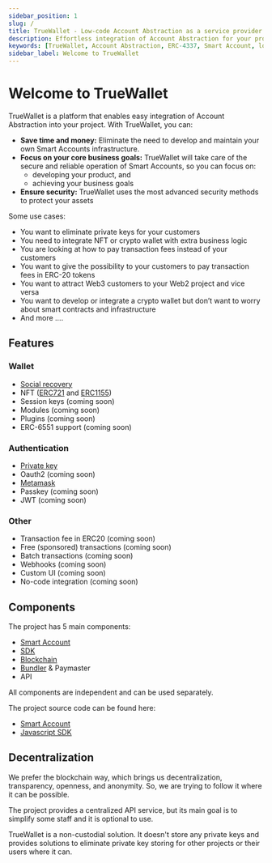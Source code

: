 ```yaml
---
sidebar_position: 1
slug: /
title: TrueWallet - Low-code Account Abstraction as a service provider
description: Effortless integration of Account Abstraction for your project. Save time and money, by focusing on your primary business goals.
keywords: [TrueWallet, Account Abstraction, ERC-4337, Smart Account, low-code integration, Smart Accounts integration, WaaS, wallet as a service]
sidebar_label: Welcome to TrueWallet
---
```


# Welcome to TrueWallet
TrueWallet is a platform that enables easy integration of Account Abstraction into your project. With TrueWallet, you can:
* **Save time and money:** Eliminate the need to develop and maintain your own Smart Accounts infrastructure.
* **Focus on your core business goals:** TrueWallet will take care of the secure and reliable operation of Smart Accounts, so you can focus on:
  * developing your product, and
  * achieving your business goals
* **Ensure security:** TrueWallet uses the most advanced security methods to protect your assets

Some use cases:
* You want to eliminate private keys for your customers
* You need to integrate NFT or crypto wallet with extra business logic
* You are looking at how to pay transaction fees instead of your customers
* You want to give the possibility to your customers to pay transaction fees in ERC-20 tokens
* You want to attract Web3 customers to your Web2 project and vice versa
* You want to develop or integrate a crypto wallet but don’t want to worry about smart contracts and infrastructure
* And more ....


## Features

### Wallet
* [Social recovery](/sdk/modules/social-recovery)
* NFT ([ERC721](/sdk/erc-721) and [ERC1155](/sdk/erc-1155))
* Session keys (coming soon)
* Modules (coming soon)
* Plugins (coming soon)
* ERC-6551 support (coming soon)

### Authentication
* [Private key](/sdk/initialization#private-key)
* Oauth2 (coming soon)
* [Metamask](/sdk/initialization#metamask)
* Passkey (coming soon)
* JWT (coming soon)

### Other
* Transaction fee in ERC20 (coming soon)
* Free (sponsored) transactions (coming soon)
* Batch transactions (coming soon)
* Webhooks (coming soon)
* Custom UI (coming soon)
* No-code integration (coming soon)

## Components
The project has 5 main components:
* [Smart Account](/smart-account)
* [SDK](/category/sdk)
* [Blockchain](/category/blockchain)
* [Bundler](/category/bundler) & Paymaster
* API

All components are independent and can be used separately.

The project source code can be found here:
* [Smart Account](https://github.com/TrueWallet/contracts)
* [Javascript SDK](https://github.com/TrueWallet/js-sdk)

## Decentralization
We prefer the blockchain way, which brings us decentralization, transparency, openness, and anonymity. So, we are trying to follow it where it can be possible. 

The project provides a centralized API service, but its main goal is to simplify some staff and it is optional to use.

TrueWallet is a non-custodial solution. It doesn't store any private keys and provides solutions to eliminate private key storing for other projects or their users where it can.
